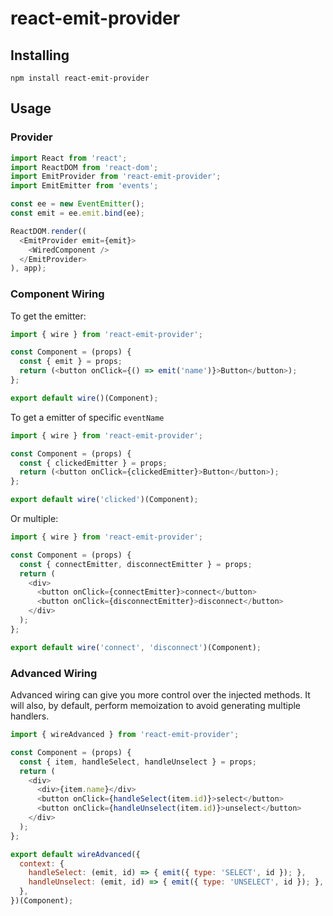# react-emit-provider

## Installing

```
npm install react-emit-provider
```

## Usage

### Provider

```js
import React from 'react';
import ReactDOM from 'react-dom';
import EmitProvider from 'react-emit-provider';
import EmitEmitter from 'events';

const ee = new EventEmitter();
const emit = ee.emit.bind(ee);

ReactDOM.render((
  <EmitProvider emit={emit}>
    <WiredComponent />
  </EmitProvider>
), app);
```

### Component Wiring

To get the emitter:

```js
import { wire } from 'react-emit-provider';

const Component = (props) {
  const { emit } = props;
  return (<button onClick={() => emit('name')}>Button</button>);
};

export default wire()(Component);
```

To get a emitter of specific `eventName`


```js
import { wire } from 'react-emit-provider';

const Component = (props) {
  const { clickedEmitter } = props;
  return (<button onClick={clickedEmitter}>Button</button>);
};

export default wire('clicked')(Component);
```

Or multiple:

```js
import { wire } from 'react-emit-provider';

const Component = (props) {
  const { connectEmitter, disconnectEmitter } = props;
  return (
    <div>
      <button onClick={connectEmitter}>connect</button>
      <button onClick={disconnectEmitter}>disconnect</button>
    </div>
  );
};

export default wire('connect', 'disconnect')(Component);
```

### Advanced Wiring

Advanced wiring can give you more control over the injected methods. It will
also, by default, perform memoization to avoid generating multiple handlers.

```js
import { wireAdvanced } from 'react-emit-provider';

const Component = (props) {
  const { item, handleSelect, handleUnselect } = props;
  return (
    <div>
      <div>{item.name}</div>
      <button onClick={handleSelect(item.id)}>select</button>
      <button onClick={handleUnselect(item.id)}>unselect</button>
    </div>
  );
};

export default wireAdvanced({
  context: {
    handleSelect: (emit, id) => { emit({ type: 'SELECT', id }); },
    handleUnselect: (emit, id) => { emit({ type: 'UNSELECT', id }); },
  },
})(Component);
```
